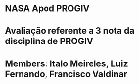 # NASA Apod PROGIV

# Avaliação referente a 3 nota da disciplina de PROGIV

# Members: Italo Meireles, Luiz Fernando, Francisco Valdinar



